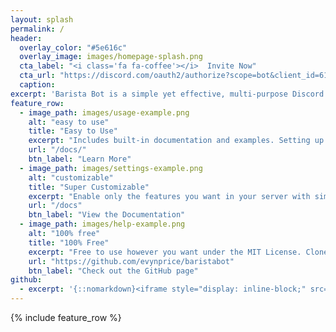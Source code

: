 ```yaml
---
layout: splash
permalink: /
header:
  overlay_color: "#5e616c"
  overlay_image: images/homepage-splash.png
  cta_label: "<i class='fa fa-coffee'></i>  Invite Now"
  cta_url: "https://discord.com/oauth2/authorize?scope=bot&client_id=619532814093910016&permissions=1572072662"
  caption:
excerpt: 'Barista Bot is a simple yet effective, multi-purpose Discord bot written with JDA.<br /> <small><a href="https://github.com/evynprice/baristabot">View on GitHub</a></small><br /><br /> {::nomarkdown}<iframe style="display: inline-block;" src="https://ghbtns.com/github-btn.html?user=evynprice&repo=baristabot&type=star&count=true&size=large" frameborder="0" scrolling="0" width="160px" height="30px"></iframe> <iframe style="display: inline-block;" src="https://ghbtns.com/github-btn.html?user=evynprice&repo=baristabot&type=fork&count=true&size=large" frameborder="0" scrolling="0" width="158px" height="30px"></iframe>{:/nomarkdown}'
feature_row:
  - image_path: images/usage-example.png
    alt: "easy to use"
    title: "Easy to Use"
    excerpt: "Includes built-in documentation and examples. Setting up a Discord bot has never been easier!"
    url: "/docs/"
    btn_label: "Learn More"
  - image_path: images/settings-example.png
    alt: "customizable"
    title: "Super Customizable"
    excerpt: "Enable only the features you want in your server with simple commands and customize how the bot responds."
    url: "/docs"
    btn_label: "View the Documentation"
  - image_path: images/help-example.png
    alt: "100% free"
    title: "100% Free"
    excerpt: "Free to use however you want under the MIT License. Clone it, fork it, customize it, whatever!"
    url: "https://github.com/evynprice/baristabot"
    btn_label: "Check out the GitHub page"
github:
  - excerpt: '{::nomarkdown}<iframe style="display: inline-block;" src="https://ghbtns.com/github-btn.html?user=mmistakes&repo=minimal-mistakes&type=star&count=true&size=large" frameborder="0" scrolling="0" width="160px" height="30px"></iframe> <iframe style="display: inline-block;" src="https://ghbtns.com/github-btn.html?user=mmistakes&repo=minimal-mistakes&type=fork&count=true&size=large" frameborder="0" scrolling="0" width="158px" height="30px"></iframe>{:/nomarkdown}'
---
```


{% include feature_row %}